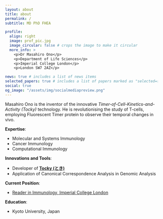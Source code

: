 ```yaml
---
layout: about
title: about
permalink: /
subtitle: MD PhD FHEA

profile:
  align: right
  image: prof_pic.jpg
  image_circular: false # crops the image to make it circular
  more_info: >
    <p>Dr Masahiro Ono</p>
    <p>Department of Life Sciences</p>
    <p>Imperial College London</p>
    <p>London SW7 2AZ</p>

news: true # includes a list of news items
selected_papers: true # includes a list of papers marked as "selected={true}"
social: true
og_image: "/assets/img/socialmediapreview.png"
---
```


Masahiro Ono is the inventor of the innovative _Timer-of-Cell-Kinetics-and-Activity (Tocky)_ technology. He is revolutionising the study of T-cells, employing Fluorescent Timer protein to observe their temporal changes in vivo.

**Expertise**:

- Molecular and Systems Immunology
- Cancer Immunology
- Computational Immunology

**Innovations and Tools**:

- Developer of **[Tocky (とき)](https://bit.ly/3wvqUsx)**
- Application of Canonical Correspondence Analysis in Genomic Analysis

**Current Position**:

- [Reader in Immunology, Imperial College London](https://www.imperial.ac.uk/people/m.ono)

**Education**:

- Kyoto University, Japan
